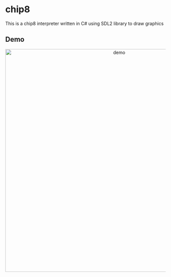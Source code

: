 # chip8
This is a chip8 interpreter written in C# using SDL2 library to draw graphics


## Demo

<p align="center">
  <img width="700" align="center" src="https://github.com/caioavidal/chip8-interpreter/blob/master/ibm.png?raw=true" alt="demo"/>
</p>
